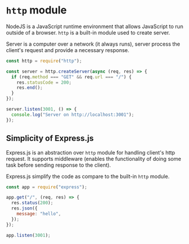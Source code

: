 # `http` module

NodeJS is a JavaScript runtime environment that allows JavaScript to run outside of a browser. `http` is a built-in module used to create server.

Server is a computer over a network (it always runs), server process the client's request and provide a necessary response.

```js
const http = require("http");

const server = http.createServer(async (req, res) => {
  if (req.method === "GET" && req.url === "/") {
    res.statusCode = 200;
    res.end();
  }
});

server.listen(3001, () => {
  console.log("Server on http://localhost:3001");
});
```

## Simplicity of Express.js

Express.js is an abstraction over `http` module for handling client's http request. It supports middleware (enables the functionality of doing some task before sending response to the client).

Express.js simplify the code as compare to the built-in `http` module.

```js
const app = require("express");

app.get("/", (req, res) => {
  res.status(200);
  res.json({
    message: "hello",
  });
});

app.listen(3001);
```
